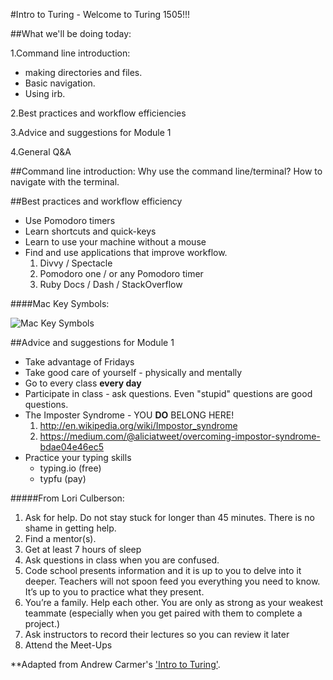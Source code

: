 #Intro to Turing - Welcome to Turing 1505!!!

##What we'll be doing today:

1.Command line introduction:
  * making directories and files.
  * Basic navigation.
  * Using irb.

2.Best practices and workflow efficiencies

3.Advice and suggestions for Module 1

4.General Q&A

##Command line introduction:
Why use the command line/terminal?
How to navigate with the terminal.

##Best practices and workflow efficiency

* Use Pomodoro timers
* Learn shortcuts and quick-keys
* Learn to use your machine without a mouse
* Find and use applications that improve workflow.
  1. Divvy / Spectacle
  2. Pomodoro one / or any Pomodoro timer
  3. Ruby Docs / Dash / StackOverflow

####Mac Key Symbols:

![Mac Key Symbols](http://www.photokaboom.com/images/tips/how_to_use_a_Mac/224px-Mac_keyboard_symbols.jpg)

##Advice and suggestions for Module 1

* Take advantage of Fridays
* Take good care of yourself - physically and mentally
* Go to every class **every day**
* Participate in class - ask questions. Even "stupid" questions are good questions.
* The Imposter Syndrome - YOU **DO** BELONG HERE!
  1. http://en.wikipedia.org/wiki/Impostor_syndrome
  2. https://medium.com/@aliciatweet/overcoming-impostor-syndrome-bdae04e46ec5
* Practice your typing skills
  * typing.io (free)
  * typfu (pay)


#####From Lori Culberson:

1. Ask for help. Do not stay stuck for longer than 45 minutes. There is no shame in getting help.
2. Find a mentor(s).
3. Get at least 7 hours of sleep
4. Ask questions in class when you are confused.
5. Code school presents information and it is up to you to delve into it deeper. Teachers will not spoon feed you everything you need to know. It’s up to you to practice what they present.
7. You’re a family. Help each other. You are only as strong as your weakest teammate (especially when you get paired with them to complete a project.)
8. Ask instructors to record their lectures so you can review it later
9. Attend the Meet-Ups

**Adapted from Andrew Carmer's ['Intro to Turing'](https://github.com/carmer/intro_to_turing).
